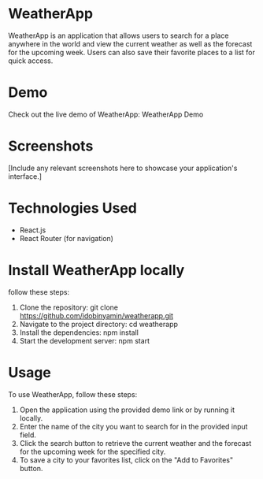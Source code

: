 # WeatherApp
WeatherApp is an application that allows users to search for a place anywhere in the world and view the current weather as well as the forecast for the upcoming week. Users can also save their favorite places to a list for quick access.

# Demo
Check out the live demo of WeatherApp: WeatherApp Demo

# Screenshots
[Include any relevant screenshots here to showcase your application's interface.]

# Technologies Used
* React.js
* React Router (for navigation)

# Install WeatherApp locally
 follow these steps:

1. Clone the repository: git clone https://github.com/idobinyamin/weatherapp.git
2. Navigate to the project directory: cd weatherapp
3. Install the dependencies: npm install
4. Start the development server: npm start
# Usage
To use WeatherApp, follow these steps:

1. Open the application using the provided demo link or by running it locally.
2. Enter the name of the city you want to search for in the provided input field.
3. Click the search button to retrieve the current weather and the forecast for the upcoming week for the specified city.
4. To save a city to your favorites list, click on the "Add to Favorites" button.
